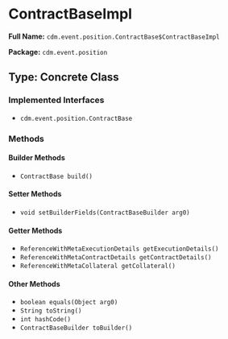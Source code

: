 # ContractBaseImpl

**Full Name:** `cdm.event.position.ContractBase$ContractBaseImpl`

**Package:** `cdm.event.position`

## Type: Concrete Class

### Implemented Interfaces

- `cdm.event.position.ContractBase`

### Methods

#### Builder Methods

- `ContractBase build()`

#### Setter Methods

- `void setBuilderFields(ContractBaseBuilder arg0)`

#### Getter Methods

- `ReferenceWithMetaExecutionDetails getExecutionDetails()`
- `ReferenceWithMetaContractDetails getContractDetails()`
- `ReferenceWithMetaCollateral getCollateral()`

#### Other Methods

- `boolean equals(Object arg0)`
- `String toString()`
- `int hashCode()`
- `ContractBaseBuilder toBuilder()`


